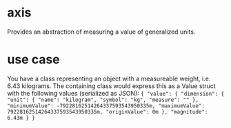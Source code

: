 # axis
Provides an abstraction of measuring a value of generalized units.

# use case
You have a class representing an object with a measureable weight, i.e. 6.43 kilograms. The containing class would express this as a Value struct with the following values (serialized as JSON):
`{
  "value": {
    "dimension": {
      "unit": {
        "name": "kilogram",
        "symbol": "kg",
        "measure": ""
      },
      "minimumValue": -79228162514264337593543950335m,
      "maximumValue": 79228162514264337593543950335m,
      "originValue": 0m
    },
    "magnitude": 6.43m
  }
}`
